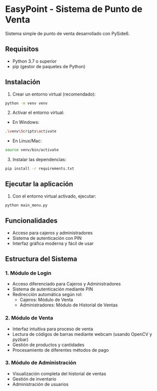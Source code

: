 # EasyPoint - Sistema de Punto de Venta

Sistema simple de punto de venta desarrollado con PySide6.

## Requisitos
- Python 3.7 o superior
- pip (gestor de paquetes de Python)

## Instalación

1. Crear un entorno virtual (recomendado):
```bash
python -m venv venv
```

2. Activar el entorno virtual:
- En Windows:
```bash
.\venv\Scripts\activate
```
- En Linux/Mac:
```bash
source venv/bin/activate
```

3. Instalar las dependencias:
```bash
pip install -r requirements.txt
```

## Ejecutar la aplicación

1. Con el entorno virtual activado, ejecutar:
```bash
python main_menu.py
```

## Funcionalidades
- Acceso para cajeros y administradores
- Sistema de autenticación con PIN
- Interfaz gráfica moderna y fácil de usar 

## Estructura del Sistema

### 1. Módulo de Login
- Acceso diferenciado para Cajeros y Administradores
- Sistema de autenticación mediante PIN
- Redirección automática según rol:
  - Cajeros: Módulo de Venta
  - Administradores: Módulo de Historial de Ventas

### 2. Módulo de Venta
- Interfaz intuitiva para proceso de venta
- Lectura de códigos de barras mediante webcam (usando OpenCV y pyzbar)
- Gestión de productos y cantidades
- Procesamiento de diferentes métodos de pago

### 3. Módulo de Administración
- Visualización completa del historial de ventas
- Gestión de inventario
- Administración de usuarios 